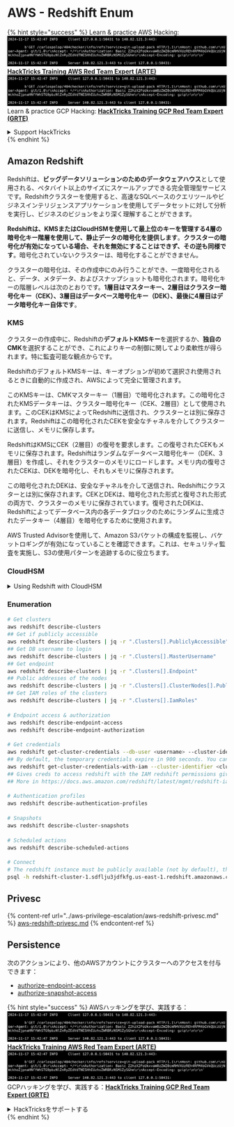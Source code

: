 # AWS - Redshift Enum

{% hint style="success" %}
Learn & practice AWS Hacking:<img src="../../../.gitbook/assets/image (1).png" alt="" data-size="line">[**HackTricks Training AWS Red Team Expert (ARTE)**](https://training.hacktricks.xyz/courses/arte)<img src="../../../.gitbook/assets/image (1).png" alt="" data-size="line">\
Learn & practice GCP Hacking: <img src="../../../.gitbook/assets/image (2).png" alt="" data-size="line">[**HackTricks Training GCP Red Team Expert (GRTE)**<img src="../../../.gitbook/assets/image (2).png" alt="" data-size="line">](https://training.hacktricks.xyz/courses/grte)

<details>

<summary>Support HackTricks</summary>

* Check the [**subscription plans**](https://github.com/sponsors/carlospolop)!
* **Join the** 💬 [**Discord group**](https://discord.gg/hRep4RUj7f) or the [**telegram group**](https://t.me/peass) or **follow** us on **Twitter** 🐦 [**@hacktricks\_live**](https://twitter.com/hacktricks\_live)**.**
* **Share hacking tricks by submitting PRs to the** [**HackTricks**](https://github.com/carlospolop/hacktricks) and [**HackTricks Cloud**](https://github.com/carlospolop/hacktricks-cloud) github repos.

</details>
{% endhint %}

## Amazon Redshift

Redshiftは、**ビッグデータソリューションのためのデータウェアハウス**として使用される、ペタバイト以上のサイズにスケールアップできる完全管理型サービスです。Redshiftクラスターを使用すると、高速なSQLベースのクエリツールやビジネスインテリジェンスアプリケーションを使用してデータセットに対して分析を実行し、ビジネスのビジョンをより深く理解することができます。

**Redshiftは、KMSまたはCloudHSMを使用して最上位のキーを管理する4層の暗号化キー階層を使用して、静止データの暗号化を提供します**。**クラスターの暗号化が有効になっている場合、それを無効にすることはできず、その逆も同様です**。暗号化されていないクラスターは、暗号化することができません。

クラスターの暗号化は、その作成中にのみ行うことができ、一度暗号化されると、データ、メタデータ、およびスナップショットも暗号化されます。暗号化キーの階層レベルは次のとおりです。**1層目はマスターキー、2層目はクラスター暗号化キー（CEK）、3層目はデータベース暗号化キー（DEK）、最後に4層目はデータ暗号化キー自体です**。

### KMS

クラスターの作成中に、Redshiftの**デフォルトKMSキー**を選択するか、**独自のCMK**を選択することができ、これによりキーの制御に関してより柔軟性が得られます。特に監査可能な観点からです。

RedshiftのデフォルトKMSキーは、キーオプションが初めて選択され使用されるときに自動的に作成され、AWSによって完全に管理されます。

このKMSキーは、CMKマスターキー（1層目）で暗号化されます。この暗号化されたKMSデータキーは、クラスター暗号化キー（CEK、2層目）として使用されます。このCEKはKMSによってRedshiftに送信され、クラスターとは別に保存されます。Redshiftはこの暗号化されたCEKを安全なチャネルを介してクラスターに送信し、メモリに保存します。

RedshiftはKMSにCEK（2層目）の復号を要求します。この復号されたCEKもメモリに保存されます。Redshiftはランダムなデータベース暗号化キー（DEK、3層目）を作成し、それをクラスターのメモリにロードします。メモリ内の復号されたCEKは、DEKを暗号化し、それもメモリに保存されます。

この暗号化されたDEKは、安全なチャネルを介して送信され、Redshiftにクラスターとは別に保存されます。CEKとDEKは、暗号化された形式と復号された形式の両方で、クラスターのメモリに保存されています。復号されたDEKは、Redshiftによってデータベース内の各データブロックのためにランダムに生成されたデータキー（4層目）を暗号化するために使用されます。

AWS Trusted Advisorを使用して、Amazon S3バケットの構成を監視し、バケットロギングが有効になっていることを確認できます。これは、セキュリティ監査を実施し、S3の使用パターンを追跡するのに役立ちます。

### CloudHSM

<details>

<summary>Using Redshift with CloudHSM</summary>

CloudHSMを使用して暗号化を行う場合、まずHSMクライアントとRedshiftの間に信頼できる接続を設定する必要があります。この接続は、HSMクライアントとRedshiftクラスター間で暗号化キーを送信するための安全な通信を提供するために必要です。ランダムに生成されたプライベートおよびパブリックキーのペアを使用して、Redshiftは公開クライアント証明書を作成し、それを暗号化してRedshiftに保存します。これをダウンロードしてHSMクライアントに登録し、正しいHSMパーティションに割り当てる必要があります。

次に、HSMクライアントの次の詳細を使用してRedshiftを構成する必要があります：HSMのIPアドレス、HSMパーティション名、HSMパーティションパスワード、およびCloudHSMによって内部マスターキーを使用して暗号化された公開HSMサーバー証明書。この情報が提供されると、Redshiftは接続できるかどうかを確認し、開発パーティションにアクセスできることを確認します。

内部のセキュリティポリシーやガバナンスコントロールがキーのローテーションを適用する必要があると規定している場合、Redshiftを使用して暗号化されたクラスターの暗号化キーをローテーションすることが可能ですが、キーのローテーションプロセス中はクラスターが非常に短い時間利用できなくなることに注意する必要があります。そのため、必要なときにのみキーをローテーションするか、キーが侵害された可能性があると感じた場合にローテーションするのが最善です。

ローテーション中、RedshiftはクラスターのCEKとそのバックアップのCEKをローテーションします。クラスターのDEKはローテーションされますが、DEKを使用して暗号化されたS3に保存されたスナップショットのDEKをローテーションすることはできません。プロセスが完了するまで、クラスターは「キーをローテーション中」の状態になり、その後ステータスは「利用可能」に戻ります。

</details>

### Enumeration
```bash
# Get clusters
aws redshift describe-clusters
## Get if publicly accessible
aws redshift describe-clusters | jq -r ".Clusters[].PubliclyAccessible"
## Get DB username to login
aws redshift describe-clusters | jq -r ".Clusters[].MasterUsername"
## Get endpoint
aws redshift describe-clusters | jq -r ".Clusters[].Endpoint"
## Public addresses of the nodes
aws redshift describe-clusters | jq -r ".Clusters[].ClusterNodes[].PublicIPAddress"
## Get IAM roles of the clusters
aws redshift describe-clusters | jq -r ".Clusters[].IamRoles"

# Endpoint access & authorization
aws redshift describe-endpoint-access
aws redshift describe-endpoint-authorization

# Get credentials
aws redshift get-cluster-credentials --db-user <username> --cluster-identifier <cluster-id>
## By default, the temporary credentials expire in 900 seconds. You can optionally specify a duration between 900 seconds (15 minutes) and 3600 seconds (60 minutes).
aws redshift get-cluster-credentials-with-iam --cluster-identifier <cluster-id>
## Gives creds to access redshift with the IAM redshift permissions given to the current AWS account
## More in https://docs.aws.amazon.com/redshift/latest/mgmt/redshift-iam-access-control-identity-based.html

# Authentication profiles
aws redshift describe-authentication-profiles

# Snapshots
aws redshift describe-cluster-snapshots

# Scheduled actions
aws redshift describe-scheduled-actions

# Connect
# The redshift instance must be publicly available (not by default), the sg need to allow inbounds connections to the port and you need creds
psql -h redshift-cluster-1.sdflju3jdfkfg.us-east-1.redshift.amazonaws.com -U admin -d dev -p 5439
```
## Privesc

{% content-ref url="../aws-privilege-escalation/aws-redshift-privesc.md" %}
[aws-redshift-privesc.md](../aws-privilege-escalation/aws-redshift-privesc.md)
{% endcontent-ref %}

## Persistence

次のアクションにより、他のAWSアカウントにクラスターへのアクセスを付与できます：

* [authorize-endpoint-access](https://docs.aws.amazon.com/cli/latest/reference/redshift/authorize-endpoint-access.html)
* [authorize-snapshot-access](https://docs.aws.amazon.com/cli/latest/reference/redshift/authorize-snapshot-access.html)

{% hint style="success" %}
AWSハッキングを学び、実践する：<img src="../../../.gitbook/assets/image (1).png" alt="" data-size="line">[**HackTricks Training AWS Red Team Expert (ARTE)**](https://training.hacktricks.xyz/courses/arte)<img src="../../../.gitbook/assets/image (1).png" alt="" data-size="line">\
GCPハッキングを学び、実践する：<img src="../../../.gitbook/assets/image (2).png" alt="" data-size="line">[**HackTricks Training GCP Red Team Expert (GRTE)**<img src="../../../.gitbook/assets/image (2).png" alt="" data-size="line">](https://training.hacktricks.xyz/courses/grte)

<details>

<summary>HackTricksをサポートする</summary>

* [**サブスクリプションプラン**](https://github.com/sponsors/carlospolop)を確認してください！
* **💬 [**Discordグループ**](https://discord.gg/hRep4RUj7f)または[**Telegramグループ**](https://t.me/peass)に参加するか、**Twitter** 🐦 [**@hacktricks\_live**](https://twitter.com/hacktricks\_live)**をフォローしてください。**
* **[**HackTricks**](https://github.com/carlospolop/hacktricks)および[**HackTricks Cloud**](https://github.com/carlospolop/hacktricks-cloud)のGitHubリポジトリにPRを提出してハッキングトリックを共有してください。**

</details>
{% endhint %}
